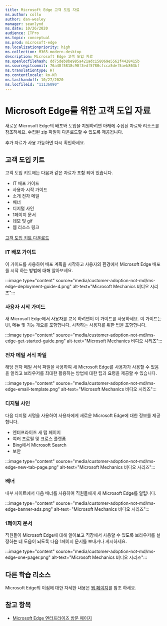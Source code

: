 ```yaml
---
title: Microsoft Edge 고객 도입 자료
ms.author: collw
author: dan-wesley
manager: seanlynd
ms.date: 10/26/2020
audience: ITPro
ms.topic: conceptual
ms.prod: microsoft-edge
ms.localizationpriority: high
ms.collection: M365-modern-desktop
description: Microsoft Edge 고객 도입 자료
ms.openlocfilehash: dd75deb8be985a421adc158069e5562f4428415b
ms.sourcegitcommit: 76a48f5818c90f3edf5780cfcca5def5aeb863bf
ms.translationtype: HT
ms.contentlocale: ko-KR
ms.lasthandoff: 10/27/2020
ms.locfileid: "11136090"
---
```

# Microsoft Edge를 위한 고객 도입 자료

새로운 Microsoft Edge의 배포와 도입을 지원하려면 아래에 수집된 자료와 리소스를 참조하세요. 수집된 zip 파일이 다운로드할 수 있도록 제공됩니다.

추가 자료가 사용 가능하면 다시 확인하세요.

## 고객 도입 키트

고객 도입 키트에는 다음과 같은 자료가 포함 되어 있습니다.

- IT 배포 가이드
- 사용자 시작 가이드
- 소개 전자 메일
- 배너
- 디지털 사인
- 1페이지 문서
- 데모 및 gif
- 웹 리소스 링크

[고객 도입 키트 다운로드](https://www.microsoft.com/download/details.aspx?id=102119)

### IT 배포 가이드

이 가이드를 사용하여 배포 계획을 시작하고 사용자의 환경에서 Microsoft Edge 배포를 시작 하는 방법에 대해 알아보세요.

:::image type="content" source="media/customer-adoption-not-md/ms-edge-deployment-guide-4.png" alt-text="Microsoft Mechanics 비디오 시리즈":::

### 사용자 시작 가이드

새 Microsoft Edge에서 사용자를 교육 하려면이 이 가이드를 사용하세요. 이 가이드는 UI, 메뉴 및 기능 개요를 포함합니다. 시작하는 사용자를 위한 팁을 포함합니다.

:::image type="content" source="media/customer-adoption-not-md/ms-edge-get-started-guide.png" alt-text="Microsoft Mechanics 비디오 시리즈":::

### 전자 메일 서식 파일

해당 전자 메일 서식 파일을 사용하여 새 Microsoft Edge를 사용자가 사용할 수 있음을 알리고 브라우저를 최대한 활용하는 방법에 대한 팁과 요령을 제공할 수 있습니다.

:::image type="content" source="media/customer-adoption-not-md/ms-edge-email-template.png" alt-text="Microsoft Mechanics 비디오 시리즈":::

### 디지털 사인

다음 디지털 서명을 사용하여 사용자에게 새로운 Microsoft Edge에 대한 정보를 제공합니다.

- 엔터프라이즈 새 탭 페이지
- 여러 프로필 및 크로스 플랫폼
- Bing에서 Microsoft Search
- 보안

:::image type="content" source="media/customer-adoption-not-md/ms-edge-new-tab-page.png" alt-text="Microsoft Mechanics 비디오 시리즈":::

### 배너

내부 사이트에서 다음 배너를 사용하여 직원들에게 새 Microsoft Edge를 알립니다.

:::image type="content" source="media/customer-adoption-not-md/ms-edge-banner-ads.png" alt-text="Microsoft Mechanics 비디오 시리즈":::

### 1페이지 문서

직원들이 Microsoft Edge에 대해 알아보고 직장에서 사용할 수 있도록 브라우저를 설정하는 데 도움이 되도록 다음 1페이지 문서를 보내거나 게시하세요.

:::image type="content" source="media/customer-adoption-not-md/ms-edge-one-pager.png" alt-text="Microsoft Mechanics 비디오 시리즈":::

## 다른 학습 리소스

Microsoft Edge의 이점에 대한 자세한 내용은 [웹 페이지](https://www.microsoft.com/edge/business)를 참조 하세요.

## 참고 항목

- [Microsoft Edge 엔터프라이즈 방문 페이지](https://aka.ms/EdgeEnterprise)
